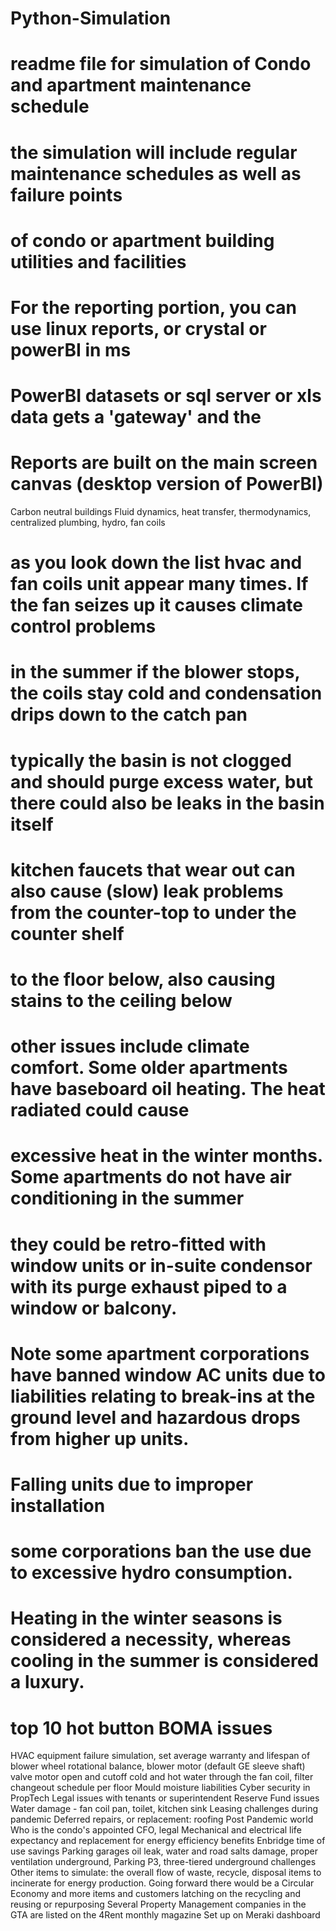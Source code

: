 # Python-Simulation
# readme file for simulation of Condo and apartment maintenance schedule
# the simulation will include regular maintenance schedules as well as failure points
# of condo or apartment building utilities and facilities
# For the reporting portion, you can use linux reports, or crystal or powerBI in ms
# PowerBI datasets or sql server or xls data gets a 'gateway' and the 
# Reports are built on the main screen canvas (desktop version of PowerBI) 
Carbon neutral buildings
Fluid dynamics, heat transfer, thermodynamics, centralized plumbing, hydro, fan coils
# as you look down the list hvac and fan coils unit appear many times.  If the fan seizes up it causes climate control problems
# in the summer if the blower stops, the coils stay cold and condensation drips down to the catch pan
# typically the basin is not clogged and should purge excess water, but there could also be leaks in the basin itself
# kitchen faucets that wear out can also cause (slow) leak problems from the counter-top to under the counter shelf
# to the floor below, also causing stains to the ceiling below
# other issues include climate comfort.  Some older apartments have baseboard oil heating.  The heat radiated could cause 
# excessive heat in the winter months.  Some apartments do not have air conditioning in the summer
# they could be retro-fitted with window units or in-suite condensor with its purge exhaust piped to a window or balcony.
# Note some apartment corporations have banned window AC units due to liabilities relating to break-ins at the ground level and hazardous drops from higher up units.
# Falling units due to improper installation
# some corporations ban the use due to excessive hydro consumption.  
# Heating in the winter seasons is considered a necessity, whereas cooling in the summer is considered a luxury.
# top 10 hot button BOMA issues
HVAC equipment failure simulation, set average warranty and lifespan of blower wheel rotational balance, blower motor (default GE sleeve shaft)
valve motor open and cutoff cold and hot water through the fan coil, filter changeout schedule per floor
Mould moisture liabilities
Cyber security in PropTech
Legal issues with tenants or superintendent
Reserve Fund issues
Water damage - fan coil pan, toilet, kitchen sink
Leasing challenges during pandemic
Deferred repairs, or replacement: roofing
Post Pandemic world
Who is the condo's appointed CFO, legal
Mechanical and electrical life expectancy and replacement for energy efficiency benefits
Enbridge time of use savings
Parking garages oil leak, water and road salts damage, proper ventilation underground, Parking P3, three-tiered underground challenges
Other items to simulate: the overall flow of waste, recycle, disposal items to incinerate for energy production.
Going forward there would be a Circular Economy and more items and customers latching on the recycling and reusing or repurposing
Several Property Management companies in the GTA are listed on the 4Rent monthly magazine
Set up on Meraki dashboard
